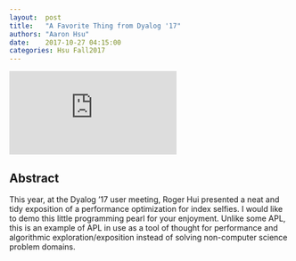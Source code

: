 ```yaml
--- 
layout:  post 
title:   "A Favorite Thing from Dyalog '17"
authors: "Aaron Hsu"
date:    2017-10-27 04:15:00
categories: Hsu Fall2017
--- 
```


<iframe src="https://www.youtube.com/embed/539qdXBtmAY" frameborder="0" allowfullscreen></iframe>

## Abstract

This year, at the Dyalog ’17 user meeting, Roger Hui presented a neat and tidy exposition of a performance optimization for index selfies. I would like to demo this little programming pearl for your enjoyment. Unlike some APL, this is an example of APL in use as a tool of thought for performance and algorithmic exploration/exposition instead of solving non-computer science problem domains.
